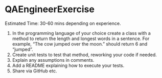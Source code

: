 # QAEngineerExercise

Estimated Time: 30-60 mins depending on experience.

1.	In the programming language of your choice create a class with a method to return the length and longest words in a sentence. For example, “The cow jumped over the moon.” should return 6 and “jumped”.
2.	Create unit tests to test that method, reworking your code if needed.
3.	Explain any assumptions in comments.
4.	Add a README explaining how to execute your tests.
5.	Share via GitHub etc.
